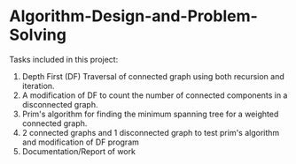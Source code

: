 # Algorithm-Design-and-Problem-Solving

Tasks included in this project:
1. Depth First (DF) Traversal of connected graph using both recursion and iteration. 
2. A modification of DF to count the number of connected components in a disconnected graph. 
3. Prim's algorithm for finding the minimum spanning tree for a weighted connected graph. 
4. 2 connected graphs and 1 disconnected graph to test prim's algorithm and modification of DF program
5. Documentation/Report of work
